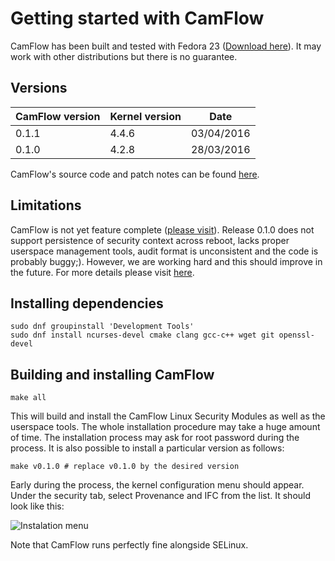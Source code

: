 # Getting started with CamFlow

CamFlow has been built and tested with Fedora 23 ([Download here](https://getfedora.org/)).
It may work with other distributions but there is no guarantee.

## Versions

| CamFlow version | Kernel version | Date       |
| --------------- |----------------| ---------- |
| 0.1.1           | 4.4.6          | 03/04/2016 |
| 0.1.0           | 4.2.8          | 28/03/2016 |

CamFlow's source code and patch notes can be found [here](https://github.com/camflow/camflow-dev).

## Limitations

CamFlow is not yet feature complete ([please visit](http://camflow.org/)).
Release 0.1.0 does not support persistence of security context across reboot, lacks proper userspace management tools, audit format is unconsistent and the code is probably buggy;).
However, we are working hard and this should improve in the future.
For more details please visit [here](https://github.com/camflow/camflow-dev).

## Installing dependencies

``` shell
sudo dnf groupinstall 'Development Tools'
sudo dnf install ncurses-devel cmake clang gcc-c++ wget git openssl-devel
```
## Building and installing CamFlow

``` shell
make all
```

This will build and install the CamFlow Linux Security Modules as well as the userspace tools.
The whole installation procedure may take a huge amount of time.
The installation process may ask for root password during the process.
It is also possible to install a particular version as follows:

``` shell
make v0.1.0 # replace v0.1.0 by the desired version
```

Early during the process, the kernel configuration menu should appear.
Under the security tab, select Provenance and IFC from the list.
It should look like this:

![Instalation menu](https://raw.githubusercontent.com/CamFlow/camflow-install/master/img/install.png)

Note that CamFlow runs perfectly fine alongside SELinux.
